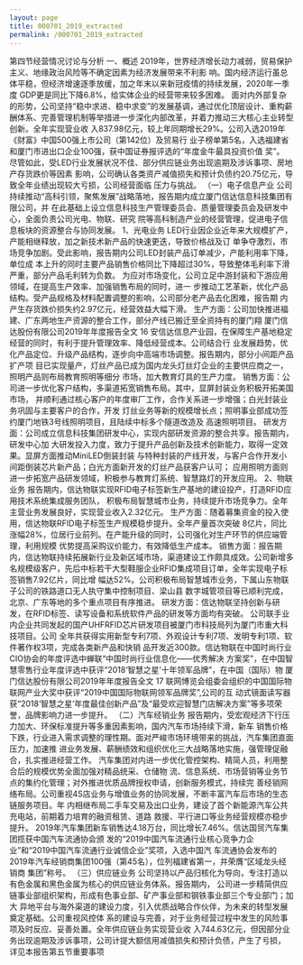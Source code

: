 ```yaml
---
layout: page
title: 000701_2019_extracted
permalink: /000701_2019_extracted
---
```


第四节经营情况讨论与分析
一、概述
2019年，世界经济增长动力减弱，贸易保护主义、地缘政治风险等不确定因素为经济发展带来不利影
响。国内经济运行虽总体平稳，但经济增速逐季放缓，加之年末以来新冠疫情的持续发展，2020年一季度
GDP更是同比下降6.8%，给实体企业的经营带来较多困难。
面对内外部复杂的形势，公司坚持“稳中求进、稳中求变”的发展基调，通过优化顶层设计、重构薪
酬体系、完善管理机制等举措进一步深化内部改革，并着力推动三大核心主业转型创新。全年实现营业收
入837.98亿元，较上年同期增长29%。公司入选2019年《财富》中国500强上市公司（第142位）及贸易行
业子榜单第5名，入选福建省和厦门市进出口企业100强，获中国证券报评选的“年度金牛最具投资价值
奖”。
尽管如此，受LED行业发展状况不佳、部分供应链业务出现逾期及涉诉事项、房地产存货跌价等因素
影响，公司确认各类资产减值损失和预计负债约20.75亿元，导致全年业绩出现较大亏损，公司经营面临
压力与挑战。
（一）电子信息产业
公司持续推动“高科引领，聚焦发展”战略落地，报告期内成立厦门信达信息科技集团有限公司，并
在此基础上设立信息科技生产管理委员会、质量管理委员会及研发中心，全面负责公司光电、物联、研究
院等高科制造产业的经营管理，促进电子信息板块的资源整合与协同发展。
1、光电业务
LED行业因企业近年来大规模扩产，产能相继释放，加之新技术新产品的快速更迭，导致价格战及订
单争夺激烈，市场竞争加剧。受此影响，报告期内公司LED封装产品订单减少，产能利用率下降，单位成
本上升的同时主要产品销售价格同比下降超过30%，导致整体毛利率下滑严重，部分产品毛利转为负数。
为应对市场变化，公司立足中游封装和下游应用领域，在提高生产效率、加强销售布局的同时，进一
步推动工艺革新，优化产品结构。受产品规格及材料配置调整的影响，公司部分老产品去化困难，报告期
内产生存货跌价损失约2.97亿元，经营效益大幅下滑。
生产方面：公司加快推进福建、广东两地生产资源的整合工作，部分产线已搬迁至全资持有的厦门翔
厦门信达股份有限公司2019年年度报告全文
16
安信达信息产业园，在保障生产基地稳定经营的同时，有利于提升管理效率、降低经营成本。公司结合行
业发展趋势，优化产品定位、升级产品结构，逐步向中高端市场调整。报告期内，部分小间距产品扩产项
目已实现量产，灯丝产品已成为国内龙头灯丝灯企业的主要供应商之一，照明产品则布局教育照明等细分
市场，加大教育灯具的生产力度。
销售方面：公司进一步优化客户结构，多渠道拓宽销售布局。其中，显屏封装业务积极开拓美国市场，
并顺利通过核心客户的年度审厂工作，合作关系进一步增强；白光封装业务巩固与主要客户的合作，开发
灯丝业务等新的规模增长点；照明事业部成功签约厦门地铁3号线照明项目，且陆续中标多个隧道改造及
高速照明项目。
研发方面：公司成立信息科技集团研发中心，实现内部研发资源的整合共享。报告期内，研发中心加
大研发投入力度，致力于提升产品创新及技术创新能力，取得一定效果。显屏方面推动MiniLED倒装封装
与特种封装的产线开发，与客户合作开发小间距倒装芯片新产品；白光方面新开发的灯丝产品获客户认可；
应用照明方面则进一步拓宽产品研发领域，积极参与教育灯系统、智慧路灯的开发应用。
2、物联业务
报告期内，信达物联实现RFID电子标签新生产基地的建设投产，打造RFID应用技术系统集成服务团队，
积极布局智慧城市业务，持续提升市场竞争力。全年主营业务发展良好，实现营业收入2.32亿元。
生产方面：随着募集资金的投入使用，信达物联RFID电子标签生产规模稳步提升。全年产量首次突破
8亿片，同比涨幅28%，位居行业前列。在产能升级的同时，公司强化对生产环节的供应端管理，利用规模
优势提高采购议价能力，有效降低生产成本。
销售方面：报告期内，信达物联持续拓展新行业及新区域市场，渠道建设工作颇具成效。公司新增多
名规模级客户，先后中标若干大型鞋服企业RFID集成项目订单，全年实现电子标签销售7.92亿片，同比增
幅达52%。公司积极布局智慧城市业务，下属山东物联子公司的铁路道口无人执守集中控制项目、梁山县
数字城管项目等已顺利完成，北京、广东等地的多个重点项目有序推进。
研发方面：信达物联坚持创新与研发，在RFID标签、读写设备和系统软件产品的研发等方面均有突破。
公司联手业内企业共同发起的国产UHFRFID芯片研发项目被厦门市科技局列为厦门市重大科技项目。公司
全年共获得实用新型专利7项、外观设计专利7项、发明专利1项、软件著作权3项，完成各类新产品和快销
品开发近300款。信达物联在中国时尚行业CIO协会的年度评选中蝉联“中国时尚行业信息化——优秀解决
方案奖”，在中国智慧零售行业年度评选中获评“2018‘智慧之星’十年领军品牌”，在中国（国际）物
厦门信达股份有限公司2019年年度报告全文
17
联网博览会组委会组织的中国国际物联网产业大奖中获评“2019中国国际物联网领军品牌奖”,公司的互
动式镜面读写器获“2018‘智慧之星’年度最佳创新产品”及“最受欢迎智慧门店解决方案”等多项荣
誉，品牌影响力进一步提升。
（二）汽车经销业务
报告期内，受宏观经济下行压力加大、环保标准提升等多重因素影响，国内汽车市场持续下滑，新车
销售价格下跌，行业进入需求调整的理性期。面对严峻市场环境带来的挑战，汽车集团直面压力，加速推
进业务发展、薪酬绩效和组织优化三大战略落地实施，强管理促融合，扎实推进经营工作。
汽车集团对内进一步优化管控架构、精简人员，利用整合后的规模优势全面加强对精品统采、仓储物
流、信息系统、市场营销等业务节点的集约化管理；对外推进优质品牌授权申请，创新服务模式，持续完
善经销网络布局。公司重视4S店业务与增值业务的协同发展，不断丰富汽车后市场的生态链服务项目。年
内相继布局二手车交易及出口业务，建设了首个新能源汽车公共充电站，前期着力培育的融资租赁、道路
救援、平行进口等业务经营规模亦稳步提升。
2019年汽车集团新车销售达4.18万台，同比增长7.46%。信达国贸汽车集团揽获中国汽车流通协会颁
发的“2019中国汽车流通行业核心竞争力企业”和“2019中国汽车流通行业诚信企业”奖项，入选中国汽
车流通协会发布的2019年汽车经销商集团100强（第45名），位列福建省第一，并荣膺“区域龙头经销商
集团”称号。
（三）供应链业务
公司坚持以产品归核化为导向，专注打造以有色金属和黑色金属为核心的供应链业务体系。报告期内，
公司进一步精简供应链事业部组织架构，形成有色事业部、矿产事业部和钢铁事业部三个专业部门；加大
异地平台与海外渠道的建设力度，引入优质战略合作伙伴，为未来的转型发展奠定基础。公司重视风控体
系的建设与完善，对于业务经营过程中发生的风险事项及时反应、妥善处置。全年供应链业务实现营业收
入744.63亿元，但因部分业务出现逾期及涉诉事项，公司计提大额信用减值损失和预计负债，产生了亏损，
详见本报告第五节重要事项